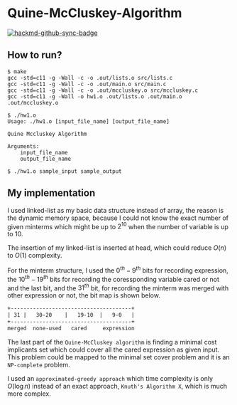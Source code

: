 # Quine-McCluskey-Algorithm

[![hackmd-github-sync-badge](https://hackmd.io/gK0PZAnDRjyi5IDyI5DGCQ/badge)](https://hackmd.io/gK0PZAnDRjyi5IDyI5DGCQ)




## How to run?



```shell
$ make
gcc -std=c11 -g -Wall -c -o .out/lists.o src/lists.c
gcc -std=c11 -g -Wall -c -o .out/main.o src/main.c
gcc -std=c11 -g -Wall -c -o .out/mccluskey.o src/mccluskey.c
gcc -std=c11 -g -Wall -o hw1.o .out/lists.o .out/main.o .out/mccluskey.o

$ ./hw1.o
Usage: ./hw1.o [input_file_name] [output_file_name]

Quine Mccluskey Algorithm

Arguments:
    input_file_name
    output_file_name
    
$ ./hw1.o sample_input sample_output
```



## My implementation

I used linked-list as my basic data structure instead of array, the reason is the dynamic memory space, because I could not know the exact number of given minterms which might be up to $2^{10}$ when the number of variable is up to $10$.

The insertion of my linked-list is inserted at head, which could reduce $O(n)$ to $O(1)$ complexity.

For the minterm structure, I used the $0^{th}-9^{th}$ bits for recording expression, the $10^{th}-19^{th}$ bits for recording the coressponding variable cared or not and the last bit, and the $31^{th}$ bit, for recording the minterm was merged with other expression or not, the bit map is shown below. 

```txt
+--------------------------------------+
| 31 |   30-20    |   19-10  |   9-0   |
+--------------------------------------+
merged  none-used   cared     expression
```



The last part of the `Quine-McCluskey algorithm` is finding a minimal cost implicants set which could cover all the cared expression as given input. This problem could be mapped to the minimal set cover problem and it is an `NP-complete` problem.

I used an `approximated-greedy approach` which time complexity is only $O(\log n)$  instead of an exact approach, `Knuth's Algorithm X`, which is much more complex.

